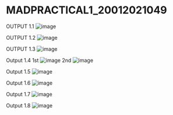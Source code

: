 # MADPRACTICAL1_20012021049
OUTPUT 1.1
![image](https://user-images.githubusercontent.com/110885313/183584340-26423b1c-2820-443b-b44b-dc0dc222877d.png)

OUTPUT 1.2
![image](https://user-images.githubusercontent.com/110885313/186182865-706e36ba-6912-4396-94ea-c4bcd4610512.png)

OUTPUT 1.3
![image](https://user-images.githubusercontent.com/110885313/186183774-f10e09df-4f7c-4f29-9576-7c4f11e0d64f.png)

Output 1.4
1st
![image](https://user-images.githubusercontent.com/110885313/186195511-f8c9b491-fbe9-4df6-9954-e3a09451bc0f.png)
2nd
![image](https://user-images.githubusercontent.com/110885313/186195653-a99080db-3967-40f9-801a-ca834b9a5ddb.png)

Output 1.5
![image](https://user-images.githubusercontent.com/110885313/186206303-ae4fceab-714c-4f32-91a7-8dd07f268d6b.png)

Output 1.6
![image](https://user-images.githubusercontent.com/110885313/186209471-b4744ff7-425e-4543-8ef3-187fca5a8391.png)

Output 1.7
![image](https://user-images.githubusercontent.com/110885313/186212748-c1cdb9cd-fa74-4291-9e88-20250a3e0bed.png)

Output 1.8
![image](https://user-images.githubusercontent.com/110885313/186214025-56087038-6f21-43a0-9bd9-0960c1d5b67d.png)
